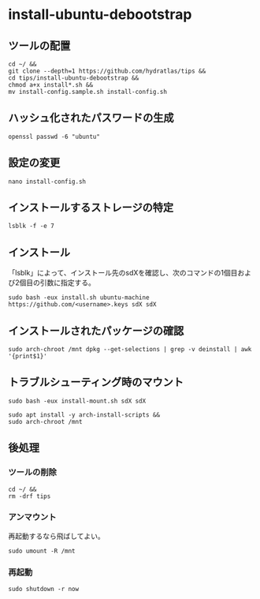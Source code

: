 # install-ubuntu-debootstrap
## ツールの配置
```
cd ~/ &&
git clone --depth=1 https://github.com/hydratlas/tips &&
cd tips/install-ubuntu-debootstrap &&
chmod a+x install*.sh &&
mv install-config.sample.sh install-config.sh
```

## ハッシュ化されたパスワードの生成
```
openssl passwd -6 "ubuntu"
```

## 設定の変更
```
nano install-config.sh
```

## インストールするストレージの特定
```
lsblk -f -e 7
```

## インストール
「lsblk」によって、インストール先のsdXを確認し、次のコマンドの1個目および2個目の引数に指定する。
```
sudo bash -eux install.sh ubuntu-machine https://github.com/<username>.keys sdX sdX
```

## インストールされたパッケージの確認
```
sudo arch-chroot /mnt dpkg --get-selections | grep -v deinstall | awk '{print$1}'
```

## トラブルシューティング時のマウント
```
sudo bash -eux install-mount.sh sdX sdX

sudo apt install -y arch-install-scripts &&
sudo arch-chroot /mnt
```

## 後処理
### ツールの削除
```
cd ~/ &&
rm -drf tips
```

### アンマウント
再起動するなら飛ばしてよい。
```
sudo umount -R /mnt
```

### 再起動
```
sudo shutdown -r now
```
